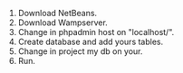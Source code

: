 1. Download NetBeans.
2. Download Wampserver.
3. Change in phpadmin host on "localhost/".
4. Create database and add yours tables.
5. Change in project my db on your.
6. Run.
